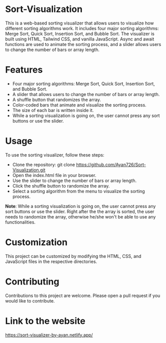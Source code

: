 # Sort-Visualization
This is a web-based sorting visualizer that allows users to visualize how different sorting algorithms work. It includes four major sorting algorithms: Merge Sort, Quick Sort, Insertion Sort, and Bubble Sort. The visualizer is built using HTML, Tailwind CSS, and vanilla JavaScript. Async and await functions are used to animate the sorting process, and a slider allows users to change the number of bars or array length.

# Features
- Four major sorting algorithms: Merge Sort, Quick Sort, Insertion Sort, and Bubble Sort.
- A slider that allows users to change the number of bars or array length.
- A shuffle button that randomizes the array.
- Color-coded bars that animate and visualize the sorting process.
- The size of each bar is written inside it.
- While a sorting visualization is going on, the user cannot press any sort buttons or use the slider.

# Usage
To use the sorting visualizer, follow these steps:

- Clone the repository: git clone https://github.com/Ayan726/Sort-Visualization.git
- Open the index.html file in your browser.
- Use the slider to change the number of bars or array length.
- Click the shuffle button to randomize the array.
- Select a sorting algorithm from the menu to visualize the sorting process.    
    
**Note**: While a sorting visualization is going on, the user cannot press any sort buttons or use the slider. Right after the the array is sorted, the user needs to randomize the array, otherwise he/she won't be able to use any functionalities.

# Customization
This project can be customized by modifying the HTML, CSS, and JavaScript files in the respective directories.

# Contributing
Contributions to this project are welcome. Please open a pull request if you would like to contribute.

# Link to the website
https://sort-visualizer-by-ayan.netlify.app/
